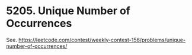 # 5205. Unique Number of Occurrences
See. https://leetcode.com/contest/weekly-contest-156/problems/unique-number-of-occurrences/
